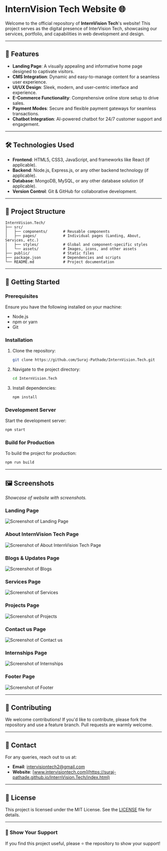 # InternVision Tech Website 🌐  

Welcome to the official repository of **InternVision Tech**'s website! This project serves as the digital presence of InterVision Tech, showcasing our services, portfolio, and capabilities in web development and design.

---

## 🚀 Features  
- **Landing Page**: A visually appealing and informative home page designed to captivate visitors.  
- **CMS Integration**: Dynamic and easy-to-manage content for a seamless user experience.  
- **UI/UX Design**: Sleek, modern, and user-centric interface and experience.  
- **E-Commerce Functionality**: Comprehensive online store setup to drive sales.
- **Payment Modes**: Secure and flexible payment gateways for seamless transactions.  
- **Chatbot Integration**: AI-powered chatbot for 24/7 customer support and engagement. 

---

## 🛠️ Technologies Used  
- **Frontend**: HTML5, CSS3, JavaScript, and frameworks like React (if applicable).  
- **Backend**: Node.js, Express.js, or any other backend technology (if applicable).  
- **Database**: MongoDB, MySQL, or any other database solution (if applicable).  
- **Version Control**: Git & GitHub for collaborative development.


---

## 📂 Project Structure  
```
InternVision.Tech/
├── src/
│   ├── components/       # Reusable components
│   ├── pages/            # Individual pages (Landing, About, Services, etc.)
│   ├── styles/           # Global and component-specific styles
│   └── assets/           # Images, icons, and other assets
├── public/               # Static files
├── package.json          # Dependencies and scripts
└── README.md             # Project documentation
```

---

## 📖 Getting Started  

### Prerequisites  
Ensure you have the following installed on your machine:  
- Node.js  
- npm or yarn  
- Git  

### Installation  
1. Clone the repository:  
   ```bash
   git clone https://github.com/Suraj-Pathade/InternVision.Tech.git
   ```
2. Navigate to the project directory:  
   ```bash
   cd InternVision.Tech
   ```
3. Install dependencies:  
   ```bash
   npm install
   ```

### Development Server  
Start the development server:  
```bash
npm start
```

### Build for Production  
To build the project for production:  
```bash
npm run build
```

---

## 🖼️ Screenshots  
_Showcase of website with screenshots._  

### Landing Page  
![Screenshot of Landing Page](img/assets/frontend.png)

### About InternVision Tech Page  
![Screenshot of About InternVision Tech Page  ](img/assets/about.png)

### Blogs & Updates Page  
![Screenshot of Blogs ](img/assets/blogs.png)

### Services Page  
![Screenshot of Services ](img/assets/services.png)

### Projects Page  
![Screenshot of Projects ](img/assets/projects.png)

### Contact us Page  
![Screenshot of Contact us ](img/assets/contact.png)

### Internships Page  
![Screenshot of Internships ](img/assets/internships.png)

### Footer Page  
![Screenshot of Footer ](img/assets/footer.png)




---

## 🤝 Contributing  
We welcome contributions! If you'd like to contribute, please fork the repository and use a feature branch. Pull requests are warmly welcome.  

---

## 📧 Contact  
For any queries, reach out to us at:  
- **Email**: intervisiontech2@gmail.com  
- **Website**: [www.intervisiontech.com](https://suraj-pathade.github.io/InternVision.Tech/index.html)  

---

## 📜 License  
This project is licensed under the MIT License. See the [LICENSE](LICENSE) file for details.  

---

### 🌟 Show Your Support  
If you find this project useful, please ⭐ the repository to show your support!  
```

